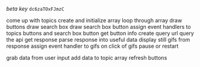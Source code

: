 
*beta key*
`dc6zaTOxFJmzC`


come up with topics
create and initialize array
loop through array
draw buttons
draw search box
draw search box button
assign event handlers to topics buttons and search box button
get button info
create query url
query the api
get response
parse response into useful data
display still gifs from response
assign event handler to gifs
on click of gifs pause or restart

grab data from user input
add data to topic array
refresh buttons



